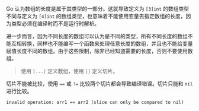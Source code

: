 Go 认为数组的长度是属于其类型的一部分。这就导致定义为 `[3]int` 的数组类型不同与定义为 `[4]int` 的数组类型，也意味着不能使用变量去指定数组的长度，因为类型必须在编译时而不是运行时解析。

进一步而言，因为不同长度的数组可以认为是不同的类型，所有不同长度的数组不能互相转换，同样也不能编写一个函数来处理任意长度的数组，并且也不能给变量赋值长度不同的数组。由于这些限制，除非已经知道需要的长度，否则不要使用数组。

> 使用 `[...]` 定义数组，使用 `[]` 定义切片。

切片不能被比较，使用 `==` 或 `!=` 比较两个切片都会导致编译错误。切片只能和 `nil` 进行比较。

```
invalid operation: arr1 == arr2 (slice can only be compared to nil)
```